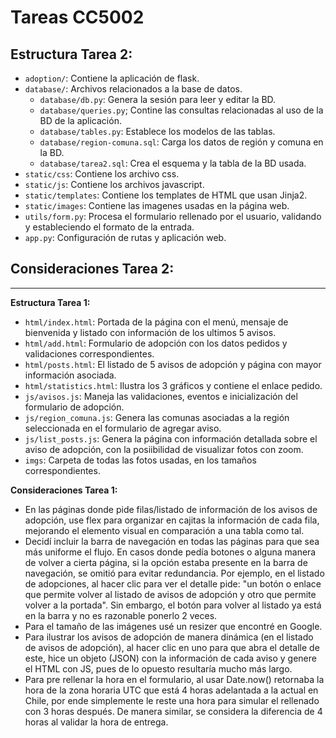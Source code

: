 # Tareas CC5002

## Estructura Tarea 2:
- `adoption/`: Contiene la aplicación de flask.
- `database/`: Archivos relacionados a la base de datos.
  - `database/db.py`: Genera la sesión para leer y editar la BD.
  - `database/queries.py`; Contine las consultas relacionadas al uso de la BD de la aplicación.
  - `database/tables.py`: Establece los modelos de las tablas.
  - `database/region-comuna.sql`: Carga los datos de región y comuna en la BD.
  - `database/tarea2.sql`: Crea el esquema y la tabla de la BD usada.
- `static/css`: Contiene los archivo css.
- `static/js`: Contiene los archivos javascript.
- `static/templates`: Contiene los templates de HTML que usan Jinja2.
- `static/images`: Contiene las imagenes usadas en la página web.
- `utils/form.py`: Procesa el formulario rellenado por el usuario, validando y estableciendo el formato de la entrada.
- `app.py`: Configuración de rutas y aplicación web.
## Consideraciones Tarea 2:


---

**Estructura Tarea 1:**
- `html/index.html`: Portada de la página con el menú, mensaje de bienvenida y listado con información de los ultimos 5 avisos.
- `html/add.html`: Formulario de adopción con los datos pedidos y validaciones correspondientes.
- `html/posts.html`: El listado de 5 avisos de adopción y página con mayor información asociada.
- `html/statistics.html`: Ilustra los 3 gráficos y contiene el enlace pedido.
- `js/avisos.js`: Maneja las validaciones, eventos e inicialización del formulario de adopción.
- `js/region_comuna.js`: Genera las comunas asociadas a la región seleccionada en el formulario de agregar aviso.
- `js/list_posts.js`: Genera la página con información detallada sobre el aviso de adopción, con la posiibilidad de visualizar fotos con zoom.
- `imgs`: Carpeta de todas las fotos usadas, en los tamaños correspondientes.

**Consideraciones Tarea 1:**
- En las páginas donde pide filas/listado de información de los avisos de adopción, use flex para organizar en cajitas la información de cada fila, mejorando el elemento visual en comparación a una tabla como tal.
- Decidí incluir la barra de navegación en todas las páginas para que sea más uniforme el flujo. En casos donde pedía botones o alguna manera de volver a cierta página, si la opción estaba presente en la barra de navegación, se omitió para evitar redundancia. Por ejemplo, en el listado de adopciones, al hacer clic para ver el detalle pide: "un botón o enlace que permite volver al listado de avisos de adopción y otro que permite volver a la portada". Sin embargo, el botón para volver al listado ya está en la barra y no es razonable ponerlo 2 veces.
- Para el tamaño de las imágenes usé un resizer que encontré en Google.
- Para ilustrar los avisos de adopción de manera dinámica (en el listado de avisos de adopción), al hacer clic en uno para que abra el detalle de este, hice un objeto (JSON) con la información de cada aviso y genere el HTML con JS, pues de lo opuesto resultaría mucho más largo.
- Para pre rellenar la hora en el formulario, al usar Date.now() retornaba la hora de la zona horaria UTC que está 4 horas adelantada a la actual en Chile, por ende simplemente le reste una hora para simular el rellenado con 3 horas después. De manera similar, se considera la diferencia de 4 horas al validar la hora de entrega.